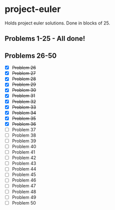# project-euler

Holds project euler solutions. Done in blocks of 25.
## Problems 1-25 - All done!

## Problems 26-50
- [x] ~~Problem 26~~
- [x] ~~Problem 27~~
- [x] ~~Problem 28~~
- [x] ~~Problem 29~~
- [x] ~~Problem 30~~
- [x] ~~Problem 31~~
- [x] ~~Problem 32~~
- [x] ~~Problem 33~~
- [x] ~~Problem 34~~
- [x] ~~Problem 35~~
- [x] ~~Problem 36~~
- [ ] Problem 37
- [ ] Problem 38
- [ ] Problem 39
- [ ] Problem 40
- [ ] Problem 41
- [ ] Problem 42
- [ ] Problem 43
- [ ] Problem 44
- [ ] Problem 45
- [ ] Problem 46
- [ ] Problem 47
- [ ] Problem 48
- [ ] Problem 49
- [ ] Problem 50
